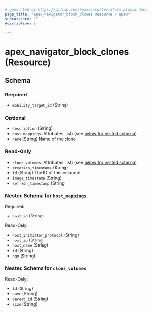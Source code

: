 ```yaml
---
# generated by https://github.com/hashicorp/terraform-plugin-docs
page_title: "apex_navigator_block_clones Resource - apex"
subcategory: ""
description: |-
  
---
```


# apex_navigator_block_clones (Resource)





<!-- schema generated by tfplugindocs -->
## Schema

### Required

- `mobility_target_id` (String)

### Optional

- `description` (String)
- `host_mappings` (Attributes List) (see [below for nested schema](#nestedatt--host_mappings))
- `name` (String) Name of the clone

### Read-Only

- `clone_volumes` (Attributes List) (see [below for nested schema](#nestedatt--clone_volumes))
- `creation_timestamp` (String)
- `id` (String) The ID of this resource.
- `image_timestamp` (String)
- `refresh_timestamp` (String)

<a id="nestedatt--host_mappings"></a>
### Nested Schema for `host_mappings`

Required:

- `host_id` (String)

Read-Only:

- `host_initiator_protocol` (String)
- `host_ip` (String)
- `host_name` (String)
- `id` (String)
- `nqn` (String)


<a id="nestedatt--clone_volumes"></a>
### Nested Schema for `clone_volumes`

Read-Only:

- `id` (String)
- `name` (String)
- `parent_id` (String)
- `size` (String)
